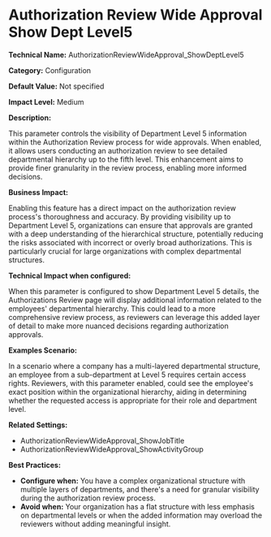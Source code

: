 # Authorization Review Wide Approval Show Dept Level5

**Technical Name:** AuthorizationReviewWideApproval_ShowDeptLevel5

**Category:** Configuration

**Default Value:** Not specified

**Impact Level:** Medium

**Description:**

This parameter controls the visibility of Department Level 5 information within the Authorization Review process for wide approvals. When enabled, it allows users conducting an authorization review to see detailed departmental hierarchy up to the fifth level. This enhancement aims to provide finer granularity in the review process, enabling more informed decisions.

**Business Impact:**

Enabling this feature has a direct impact on the authorization review process's thoroughness and accuracy. By providing visibility up to Department Level 5, organizations can ensure that approvals are granted with a deep understanding of the hierarchical structure, potentially reducing the risks associated with incorrect or overly broad authorizations. This is particularly crucial for large organizations with complex departmental structures.

**Technical Impact when configured:**

When this parameter is configured to show Department Level 5 details, the Authorizations Review page will display additional information related to the employees' departmental hierarchy. This could lead to a more comprehensive review process, as reviewers can leverage this added layer of detail to make more nuanced decisions regarding authorization approvals.

**Examples Scenario:**

In a scenario where a company has a multi-layered departmental structure, an employee from a sub-department at Level 5 requires certain access rights. Reviewers, with this parameter enabled, could see the employee's exact position within the organizational hierarchy, aiding in determining whether the requested access is appropriate for their role and department level.

**Related Settings:**

- AuthorizationReviewWideApproval_ShowJobTitle
- AuthorizationReviewWideApproval_ShowActivityGroup

**Best Practices:** 

- **Configure when:** You have a complex organizational structure with multiple layers of departments, and there's a need for granular visibility during the authorization review process.
- **Avoid when:** Your organization has a flat structure with less emphasis on departmental levels or when the added information may overload the reviewers without adding meaningful insight.